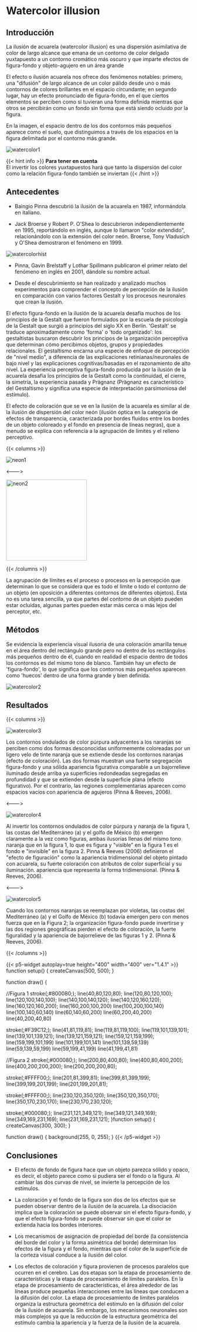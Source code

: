 # Watercolor illusion

## Introducción

La ilusión de acuarela (watercolor illusion) es una dispersión asimilativa de color de largo alcance que emana de un contorno de color delgado yuxtapuesto a un contorno cromático más oscuro y que imparte efectos de figura-fondo y objeto-agujero en un área grande

El efecto o ilusión acuarela  nos ofrece dos fenómenos notables: primero, una "difusión" de largo alcance de un color pálido desde uno o más contornos de colores brillantes en el espacio circundante; en segundo lugar, hay un efecto pronunciado de figura-fondo, en el que ciertos elementos se perciben como si tuvieran una forma definida mientras que otros se percibirán como un fondo sin forma que está siendo ocluido por la figura. 

En la imagen, el espacio dentro de los dos contornos más pequeños aparece como el suelo, que distinguimos a través de los espacios en la figura delimitada por el contorno más grande. 

![watercolor1](https://www.illusionsindex.org/images/illusions/watercolour-effect/wc3.jpg)

{{< hint info >}}
**Para tener en cuenta**  
El invertir los colores yuxtapuestos hará que tanto la dispersión del color como la relación figura-fondo también se inviertan
{{< /hint >}}

## Antecedentes

 - Baingio Pinna descubrió la ilusión de la acuarela en 1987, informándola en italiano.

 - Jack Broerse y Robert P. O'Shea lo descubrieron independientemente en 1995, reportándolo en inglés, aunque lo llamaron "color extendido", relacionándolo con la extensión del color neón. Broerse, Tony Vladusich y O'Shea demostraron el fenómeno en 1999. 

 ![watercolorhist](https://wikiimg.tojsiabtv.com/wikipedia/commons/thumb/c/ce/AfterBroerseet1999.pdf/page1-440px-AfterBroerseet1999.pdf.jpg)
 
 - Pinna, Gavin Brelstaff y Lothar Spillmann publicaron el primer relato del fenómeno en inglés en 2001, dándole su nombre actual.
 
 - Desde el descubrimiento se han realizado y analizado muchos experimentos para comprender el concepto de percepción de la ilusión en comparación con varios factores Gestalt y los procesos neuronales que crean la ilusión.

El efecto figura-fondo en la ilusión de la acuarela desafía muchos de los principios de la Gestalt que fueron formulados por la escuela de psicología de la Gestalt que surgió a principios del siglo XX en Berlín. 'Gestalt' se traduce aproximadamente como 'forma' o 'todo organizado': los gestaltistas buscaron descubrir los principos de la organización perceptiva que determinan cómo percibimos objetos, grupos y propiedades relacionales. El gestaltismo encarna una especie de enfoque de percepción de "nivel medio", a diferencia de las explicaciones retinianas/neuronales de bajo nivel y las explicaciones cognitivas/basadas en el razonamiento de alto nivel. La experiencia perceptiva figura-fondo producida por la ilusión de la acuarela desafía los principios de la Gestalt como la continuidad, el cierre, la simetría, la experiencia pasada y Prägnanz (Prägnanz es característico del Gestaltismo y significa una especie de interpretación parsimoniosa del estímulo).

El efecto de coloración que se ve en la ilusión de la acuarela es similar al de la ilusión de dispersión del color neón (ilusión óptica en la categoría de efectos de transparencia, caracterizada por bordes fluidos entre los bordes de un objeto coloreado y el fondo en presencia de líneas negras), que a menudo se explica con referencia a la agrupación de límites y el relleno perceptivo. 

{{< columns >}}

![neon1](https://wikiimg.tojsiabtv.com/wikipedia/commons/thumb/e/e7/Neon_Color_Circle.gif/220px-Neon_Color_Circle.gif)

<--->

<img src="https://wikiimg.tojsiabtv.com/wikipedia/commons/thumb/9/9c/Color_spreading.png/170px-Color_spreading.png" alt="neon2" width="220"/>

{{< /columns >}}

La agrupación de límites es el proceso o procesos en la percepción que determinan lo que se considera que es todo el límite o todo el contorno de un objeto (en oposición a diferentes contornos de diferentes objetos). Esta no es una tarea sencilla, ya que partes del contorno de un objeto pueden estar ocluidas, algunas partes pueden estar más cerca o más lejos del perceptor, etc.

## Métodos

Se evidencia la experiencia visual ilusoria de una coloración amarilla tenue en el área dentro del rectángulo grande pero no dentro de los rectángulos más pequeños dentro de él, cuando en realidad el espacio dentro de todos los contornos es del mismo tono de blanco. También hay un efecto de 'figura-fondo', lo que significa que los contornos más pequeños aparecen como 'huecos' dentro de una forma grande y bien definida.

![watercolor2](https://www.illusionsindex.org/images/illusions/watercolour-effect/main.png)

## Resultados

{{< columns >}}

![watercolor3](http://www.scholarpedia.org/w/images/thumb/8/8c/Watercolor1.png/518px-Watercolor1.png)

Los contornos ondulados de color púrpura adyacentes a los naranjas se perciben como dos formas desconocidas uniformemente coloreadas por un ligero velo de tinte naranja que se extiende desde los contornos naranjas (efecto de coloración). Las dos formas muestran una fuerte segregación figura-fondo y una sólida apariencia figurativa comparable a un bajorrelieve iluminado desde arriba ya superficies redondeadas segregadas en profundidad y que se extienden desde la superficie plana (efecto figurativo). Por el contrario, las regiones complementarias aparecen como espacios vacíos con apariencia de agujeros (Pinna & Reeves, 2006).


<--->

![watercolor4](http://www.scholarpedia.org/w/images/thumb/3/3c/Watercolor2.png/518px-Watercolor2.png)

Al invertir los contornos ondulados de color púrpura y naranja de la figura 1, las costas del Mediterráneo (a) y el golfo de México (b) emergen claramente a la vez como figuras, ambas ilusorias llenas del mismo tono naranja que en la figura 1, lo que es figura y "visible" en la figura 1 es el fondo e "invisible" en la figura 2. Pinna & Reeves (2006) definieron el "efecto de figuración" como la apariencia tridimensional del objeto pintado con acuarela, su fuerte coloración con atributos de color superficial y su iluminación. apariencia que representa la forma tridimensional. (Pinna & Reeves, 2006).

<--->

![watercolor5](http://www.scholarpedia.org/w/images/thumb/5/5f/Watercolor3.png/250px-Watercolor3.png)

Cuando los contornos naranjas se reemplazan por violetas, las costas del Mediterráneo (a) y el Golfo de México (b) todavía emergen pero con menos fuerza que en la Figura 2; la organización figura-fondo puede invertirse y las dos regiones geográficas pierden el efecto de coloración, la fuerte figuralidad y la apariencia de bajorrelieve de las figuras 1 y 2. (Pinna & Reeves, 2006).


{{< /columns >}}

{{< p5-widget autoplay=true height="400" width="400" ver="1.4.1" >}}
function setup() {
  createCanvas(500, 500);
}

function draw() {
  
  //Figura 1
  stroke(&#59;#800080&#59;);
  line(40,80,120,80);
  line(120,80,120,100);
  line(120,100,140,100);
  line(140,100,140,120);
  line(140,120,160,120);
  line(160,120,160,200);
  line(160,200,100,200)
  line(100,200,100,140)
  line(100,140,60,140)
  line(60,140,60,200)
  line(60,200,40,200)
  line(40,200,40,80)
  
  stroke(&#59;#F39C12&#59;);
  line(41,81,119,81);
  line(119,81,119,100);
  line(119,101,139,101);
  line(139,101,139,121);
  line(139,121,159,121);
  line(159,121,159,199);
  line(159,199,101,199)
  line(101,199,101,141)
  line(101,139,59,139)
  line(59,139,59,199)
  line(59,199,41,199)
  line(41,199,41,81)
  
  //Figura 2
  stroke(&#59;#000080&#59;);
  line(200,80,400,80);
  line(400,80,400,200);
  line(400,200,200,200);
  line(200,200,200,80);
  
  stroke(&#59;#FFFF00&#59;);
  line(201,81,399,81);
  line(399,81,399,199);
  line(399,199,201,199);
  line(201,199,201,81);
  
  stroke(&#59;#FFFF00&#59;);
  line(230,120,350,120);
  line(350,120,350,170);
  line(350,170,230,170);
  line(230,170,230,120);
  
  stroke(&#59;#000080&#59;);
  line(231,121,349,121);
  line(349,121,349,169);
  line(349,169,231,169);
  line(231,169,231,121);
}function setup() {
  createCanvas(300, 300);
}

function draw() {
  background(255, 0, 255);
}
{{< /p5-widget >}}

## Conclusiones

 - El efecto de fondo de figura hace que un objeto parezca sólido y opaco, es decir, el objeto parece como si pudiera ser el fondo o la figura. Al cambiar las dos curvas de nivel, se invierte la percepción de los estímulos.

 - La coloración y el fondo de la figura son dos de los efectos que se pueden observar dentro de la ilusión de la acuarela. La disociación implica que la coloración se puede observar sin el efecto figura-fondo, y que el efecto figura-fondo se puede observar sin que el color se extienda hacia los bordes interiores.

 - Los mecanismos de asignación de propiedad del borde (la consistencia del borde del color y la forma asimétrica del borde) determinan los efectos de la figura y el fondo, mientras que el color de la superficie de la corteza visual conduce a la ilusión del color.
 
 - Los efectos de coloración y figura provienen de procesos paralelos que ocurren en el cerebro. Las dos etapas son la etapa de procesamiento de características y la etapa de procesamiento de límites paralelos. En la etapa de procesamiento de características, el área alrededor de las líneas produce pequeñas interacciones entre las líneas que conducen a la difusión del color. La etapa de procesamiento de límites paralelos organiza la estructura geométrica del estímulo en la difusión del color de la ilusión de acuarela. Sin embargo, los mecanismos neuronales son más complejos ya que la reducción de la estructura geométrica del estímulo cambia la apariencia y la fuerza de la ilusión de la acuarela.